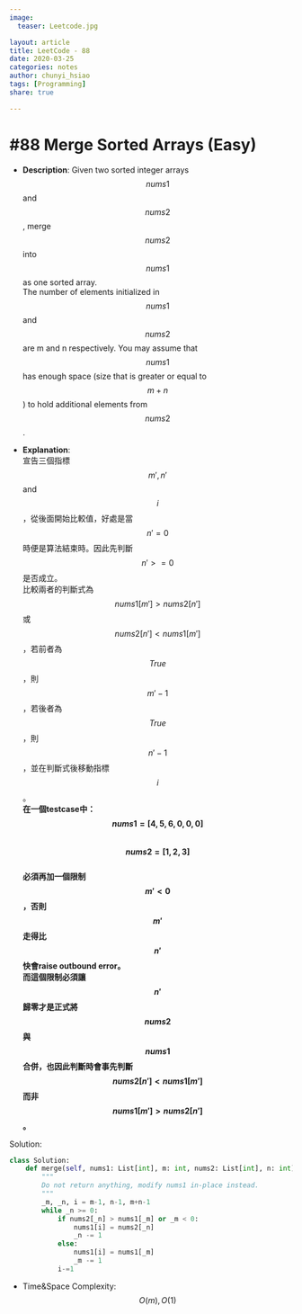 ```yaml
---
image:
  teaser: Leetcode.jpg

layout: article
title: LeetCode - 88
date: 2020-03-25
categories: notes
author: chunyi_hsiao
tags: [Programming]
share: true

---
```


# #88 Merge Sorted Arrays (Easy)
- **Description**: Given two sorted integer arrays $$nums1$$ and $$nums2$$, merge $$nums2$$ into $$nums1$$ as one sorted array.   
The number of elements initialized in $$nums1$$ and $$nums2$$ are m and n respectively.
You may assume that $$nums1$$ has enough space (size that is greater or equal to $$m + n$$) to hold additional elements from $$nums2$$.  

- **Explanation**:  
宣告三個指標$$m', n'$$ and $$i$$，從後面開始比較值，好處是當$$n'=0$$時便是算法結束時。因此先判斷$$n'>=0$$是否成立。  
比較兩者的判斷式為 $$nums1[m'] > nums2[n']$$ 或 $$nums2[n'] < nums1[m']$$，若前者為$$True$$，則$$m'-1$$，若後者為$$True$$，則$$n'-1$$，並在判斷式後移動指標$$i$$。  
**在一個testcase中：  
  $$nums1 = [4,5,6,0,0,0]$$  
  $$nums2 = [1,2,3]$$  
  必須再加一個限制$$m' < 0$$，否則$$m'$$走得比 $$n'$$快會raise outbound error。  
而這個限制必須讓$$n'$$歸零才是正式將 $$nums2$$ 與 $$nums1$$ 合併，也因此判斷時會事先判斷 $$nums2[n'] < nums1[m']$$ 而非 $$nums1[m'] > nums2[n']$$。**


Solution:
```python
class Solution:
    def merge(self, nums1: List[int], m: int, nums2: List[int], n: int) -> None:
        """
        Do not return anything, modify nums1 in-place instead.
        """
        _m, _n, i = m-1, n-1, m+n-1
        while _n >= 0:
            if nums2[_n] > nums1[_m] or _m < 0:
                nums1[i] = nums2[_n]
                _n -= 1
            else:
                nums1[i] = nums1[_m]
                _m -= 1
            i-=1
```
- Time&Space Complexity: $$O(m), O(1)$$

